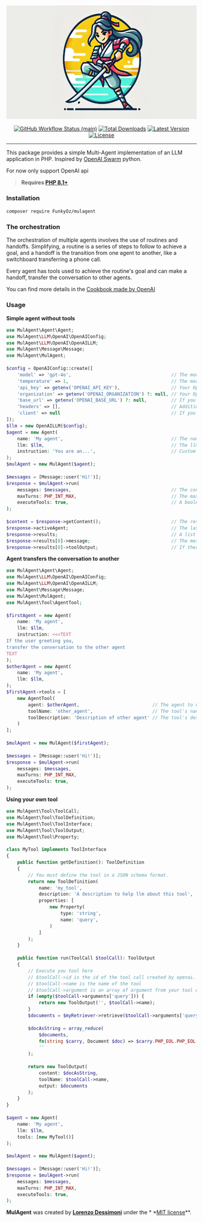 <p align="center">
    <img src="https://raw.githubusercontent.com/FunkyOz/mulagent/main/docs/mulagent-screen.jpg" height="300" alt="MulAgent">
    <p align="center">
        <a href="https://github.com/FunkyOz/mulagent/actions"><img alt="GitHub Workflow Status (main)" src="https://img.shields.io/github/workflow/status/FunkyOz/mulagent/Tests/main"></a>
        <a href="https://packagist.org/packages/FunkyOz/mulagent"><img alt="Total Downloads" src="https://img.shields.io/packagist/dt/FunkyOz/mulagent"></a>
        <a href="https://packagist.org/packages/FunkyOz/mulagent"><img alt="Latest Version" src="https://img.shields.io/packagist/v/FunkyOz/mulagent"></a>
        <a href="https://packagist.org/packages/FunkyOz/mulagent"><img alt="License" src="https://img.shields.io/packagist/l/FunkyOz/mulagent"></a>
    </p>
</p>

------
This package provides a simple Multi-Agent implementation of an LLM application in PHP.
Inspired by [OpenAI Swarm](https://github.com/openai/swarm) python.

For now only support OpenAI api

> **Requires [PHP 8.1+](https://php.net/releases/)**

### Installation

```bash
composer require FunkyOz/mulagent
```

### The orchestration

The orchestration of multiple agents involves the use of routines and handoffs.
Simplifying, a routine is a series of steps to follow to achieve a goal,
and a handoff is the transition from one agent to another, like a switchboard transferring a phone call.

Every agent has tools used to achieve the routine's goal and can make a handoff, transfer the conversation to other
agents.

You can find more details in the [Cookbook made by OpenAI](https://cookbook.openai.com/examples/orchestrating_agents)

### Usage

**Simple agent without tools**

```php
use MulAgent\Agent\Agent;
use MulAgent\LLM\OpenAI\OpenAIConfig;
use MulAgent\LLM\OpenAI\OpenAILLM;
use MulAgent\Message\Message;
use MulAgent\MulAgent;

$config = OpenAIConfig::create([
    'model' => 'gpt-4o',                                     // The model to use.
    'temperature' => 1,                                      // The model temperature.
    'api_key' => getenv('OPENAI_API_KEY'),                   // Your OpenAI api key.
    'organization' => getenv('OPENAI_ORGANIZATION') ?: null, // Your OpenAI organization.
    'base_url' => getenv('OPENAI_BASE_URL') ?: null,         // If you need to use another base url.
    'headers' => [],                                         // Additional headers passed to the client.
    'client' => null                                         // If you want to pass a custom \OpenAI\Client other properties will not be used.
]);
$llm = new OpenAILLM($config);
$agent = new Agent(
    name: 'My agent',                                        // The name of the agent. 
    llm: $llm,                                               // The llm to use.
    instruction: 'You are an...',                            // Custom instruction passed as a system message to the api.
);
$mulAgent = new MulAgent($agent);

$messages = [Message::user('Hi!')];
$response = $mulAgent->run(
    messages: $messages,                                     // The conversation list: if there is a system message inside the list, it will be overridden by the agent instruction. 
    maxTurns: PHP_INT_MAX,                                   // The maximum llm calls iterations, default to php const PHP_INT_MAX (https://www.php.net/manual/en/reserved.constants.php#constant.php-int-max).
    executeTools: true,                                      // A boolean value using to enable or disable tool executions.
);

$content = $response->getContent();                          // The response as string after all routines and hadoffs was completed.
$response->activeAgent;                                      // The last agent responded.
$response->results;                                          // A list of result object, composed by a message and an eventual tool output.
$response->results[0]->message;                              // The message of a result.
$response->results[0]->toolOutput;                           // If there were any tool calls this variable contain the output used by the llm.
```

**Agent transfers the conversation to another**

```php
use MulAgent\Agent\Agent;
use MulAgent\LLM\OpenAI\OpenAIConfig;
use MulAgent\LLM\OpenAI\OpenAILLM;
use MulAgent\Message\Message;
use MulAgent\MulAgent;
use MulAgent\Tool\AgentTool;

$firstAgent = new Agent(
    name: 'My agent', 
    llm: $llm,
    instruction: <<<TEXT
If the user greeting you,
transfer the conversation to the other agent
TEXT
);
$otherAgent = new Agent(
    name: 'My agent', 
    llm: $llm,
);
$firstAgent->tools = [
    new AgentTool(
        agent: $otherAgent,                           // The agent to use as tool. 
        toolName: 'other_agent',                      // The tool's name. if omitted, the agent name will be used.
        toolDescription: 'Description of other agent' // The tool's description used to help the llm.
    )
]; 

$mulAgent = new MulAgent($firstAgent);

$messages = [Message::user('Hi!')];
$response = $mulAgent->run(
    messages: $messages, 
    maxTurns: PHP_INT_MAX,
    executeTools: true,
);
```

**Using your own tool**

```php
use MulAgent\Tool\ToolCall;
use MulAgent\Tool\ToolDefinition;
use MulAgent\Tool\ToolInterface;
use MulAgent\Tool\ToolOutput;
use MulAgent\Tool\Property;

class MyTool implements ToolInterface
{
    public function getDefinition(): ToolDefinition
    {
        // You must define the tool in a JSON schema format.    
        return new ToolDefinition(
            name: 'my_tool',
            description: 'A description to help llm about this tool',
            properties: [
                new Property(
                    type: 'string',
                    name: 'query',
                )
            ]
        );
    }
    
    public function run(ToolCall $toolCall): ToolOutput
    {
        // Execute you tool here
        // $toolCall->id is the id of the tool call created by openai.
        // $toolCall->name is the name of the tool
        // $toolCall->argument is an array of argument from your tool definition
        if (empty($toolCall->arguments['query'])) {
            return new ToolOutput('', $toolCall->name);
        }
        $documents = $myRetriever->retrieve($toolCall->arguments['query']);
        
        $docAsString = array_reduce(
            $documents, 
            fn(string $carry, Document $doc) => $carry.PHP_EOL.PHP_EOL.$doc->content, 
            ''
        );
        
        return new ToolOutput(
            content: $docAsString, 
            toolName: $toolCall->name,
            output: $documents
        );
    }
}

$agent = new Agent(
    name: 'My agent', 
    llm: $llm,
    tools: [new MyTool()]
);

$mulAgent = new MulAgent($agent);

$messages = [Message::user('Hi!')];
$response = $mulAgent->run(
    messages: $messages, 
    maxTurns: PHP_INT_MAX,
    executeTools: true,
);
```

**MulAgent** was created by **[Lorenzo Dessimoni](https://github.com/FunkyOz)** under the *
*[MIT license](https://opensource.org/licenses/MIT)**.
